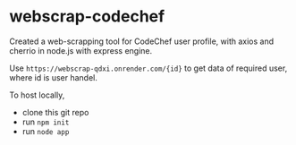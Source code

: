 # webscrap-codechef

Created a web-scrapping tool for CodeChef user profile, with axios and cherrio in node.js with express engine.

Use `https://webscrap-qdxi.onrender.com/{id}` to get data of required user, where id is user handel.

To host locally,

- clone this git repo
- run `npm init`
- run `node app`

